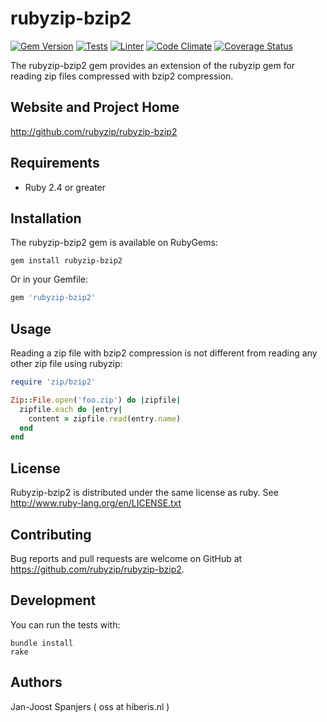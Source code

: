 # rubyzip-bzip2

[![Gem Version](https://badge.fury.io/rb/rubyzip-bzip2.svg)](http://badge.fury.io/rb/rubyzip-bzip2)
[![Tests](https://github.com/rubyzip/rubyzip-bzip2/actions/workflows/tests.yml/badge.svg)](https://github.com/rubyzip/rubyzip-bzip2/actions/workflows/tests.yml)
[![Linter](https://github.com/rubyzip/rubyzip-bzip2/actions/workflows/lint.yml/badge.svg)](https://github.com/rubyzip/rubyzip-bzip2/actions/workflows/lint.yml)
[![Code Climate](https://codeclimate.com/github/rubyzip/rubyzip-bzip2.svg)](https://codeclimate.com/github/rubyzip/rubyzip-bzip2)
[![Coverage Status](https://img.shields.io/coveralls/rubyzip/rubyzip-bzip2.svg)](https://coveralls.io/r/rubyzip/rubyzip-bzip2?branch=master)

The rubyzip-bzip2 gem provides an extension of the rubyzip gem for reading zip files
compressed with bzip2 compression.

## Website and Project Home
http://github.com/rubyzip/rubyzip-bzip2

## Requirements
- Ruby 2.4 or greater

## Installation
The rubyzip-bzip2 gem is available on RubyGems:

```
gem install rubyzip-bzip2
```

Or in your Gemfile:

```ruby
gem 'rubyzip-bzip2'
```

## Usage
Reading a zip file with bzip2 compression is not different from reading
any other zip file using rubyzip:

```ruby
require 'zip/bzip2'

Zip::File.open('foo.zip') do |zipfile|
  zipfile.each do |entry|
    content = zipfile.read(entry.name)
  end
end

```

## License
Rubyzip-bzip2 is distributed under the same license as ruby. See
http://www.ruby-lang.org/en/LICENSE.txt

## Contributing
Bug reports and pull requests are welcome on GitHub at https://github.com/rubyzip/rubyzip-bzip2.

## Development
You can run the tests with:

```
bundle install
rake
```

## Authors
Jan-Joost Spanjers ( oss at hiberis.nl )
